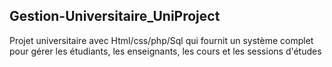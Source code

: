 ## Gestion-Universitaire_UniProject
 
 Projet universitaire avec Html/css/php/Sql qui fournit un système complet pour gérer les étudiants, les enseignants, les cours et les sessions d'études

